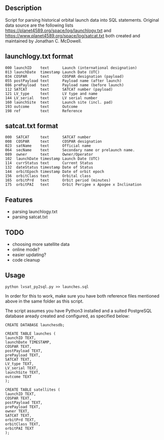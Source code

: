 ## Description

Script for parsing historical orbital launch data into SQL statements.
Original data source are the following lists https://planet4589.org/space/log/launchlogy.txt and
https://www.planet4589.org/space/log/satcat.txt both created and maintained by Jonathan C. McDowell.

## launchlogy.txt format

    000 launchID    text      Launch (international designation)
    013 launchDate  timestamp Launch Date (UTC)
    034 COSPAR      text      COSPAR designation (payload)
    055 postPayload text      Payload name (after launch)
    086 prePayload  text      Payload name (before launch)
    112 SATCAT      text      SATCAT number (payload)
    121 LV_type     text      LV type and name
    144 LV_serial   text      LV serial number
    160 launchSite  text      Launch site (incl. pad)
    193 outcome     text      Outcome
    198 ref         text      Reference

## satcat.txt format

    000  SATCAT     text      SATCAT number
    008  COSPAR     text      COSPAR designation
    023  satName    text      Official name
    064  secName    text      Secondary name or prelaunch name.
    089  owner      text      Owner/Operator
    102  launchDate timestamp Launch Date (UTC)
    114  currStatus text      Current Status
    132  dateStatus timestamp Date of Status
    144  orbitEpoch timestamp Date of orbit epoch
    156  orbitClass text      Orbital class
    165  orbitPrd   text      Orbit period (minutes)
    175  orbitPAI   text      Orbit Perigee x Apogee x Inclination

## Features

 - parsing launchlogy.txt
 - parsing satcat.txt

## TODO
 - choosing more satellite data
 - online mode?
 - easier updating?
 - code cleanup

## Usage

	python lvsat_py2sql.py >> launches.sql

In order for this to work, make sure you have both reference files mentioned above in the same folder as this script.

The script assumes you have Python3 installed and a suited PostgreSQL database aready created and configured, as specified below:
    
	CREATE DATABASE launchesdb;

	CREATE TABLE launches (
	launchID TEXT,
	launchDate TIMESTAMP,
	COSPAR TEXT,
	postPayload TEXT,
	prePayload TEXT,
	SATCAT TEXT,
	LV_type TEXT,
	LV_serial TEXT,
	launchSite TEXT,
	outcome TEXT
	);
		
	CREATE TABLE satellites (
	launchID TEXT,
	COSPAR TEXT,
	postPayload TEXT,
	prePayload TEXT,
	owner TEXT,
	SATCAT TEXT,
	orbitPrd TEXT,
	orbitClass TEXT,
	orbitPAI TEXT
	);

